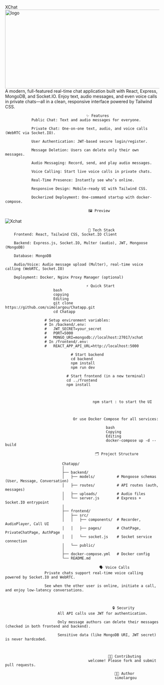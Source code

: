 XChat  <img width="802" height="257" alt="logo" src="https://github.com/user-attachments/assets/9e60a634-0e02-42a0-b5c3-cdaea2b0b69f" />
A modern, full-featured real-time chat application built with React, Express, MongoDB, and Socket.IO. Enjoy text, audio messages, and even voice calls in private chats—all in a clean, responsive interface powered by Tailwind CSS.

                                         ✨ Features
                Public Chat: Text and audio messages for everyone.
                
                Private Chat: One-on-one text, audio, and voice calls (WebRTC via Socket.IO).
                
                User Authentication: JWT-based secure login/register.
                
                Message Deletion: Users can delete only their own messages.
                
                Audio Messaging: Record, send, and play audio messages.
                
                Voice Calling: Start live voice calls in private chats.
                
                Real-Time Presence: Instantly see who’s online.
                
                Responsive Design: Mobile-ready UI with Tailwind CSS.
                
                Dockerized Deployment: One-command startup with docker-compose.

                                          🖼️ Preview
  ![Xchat](https://github.com/user-attachments/assets/1790e426-f9f7-4a28-a319-c3194e2c3d7f)



                                          🚀 Tech Stack
        Frontend: React, Tailwind CSS, Socket.IO Client
        
        Backend: Express.js, Socket.IO, Multer (audio), JWT, Mongoose (MongoDB)
        
        Database: MongoDB
        
        Audio/Voice: Audio message upload (Multer), real-time voice calling (WebRTC, Socket.IO)
        
        Deployment: Docker, Nginx Proxy Manager (optional)

                                         ⚡️ Quick Start
                          bash
                          copying
                          Editing
                          git clone https://github.com/simolargou/Chatapp.git
                          cd Chatapp

                      # Setup environment variables:
                      # In /backend/.env:
                      #   JWT_SECRET=your_secret
                      #   PORT=5000
                      #   MONGO_URI=mongodb://localhost:27017/xchat
                      # In /frontend/.env:
                      #   REACT_APP_API_URL=http://localhost:5000

                                  # Start backend
                                  cd backend
                                  npm install
                                  npm run dev

                                # Start frontend (in a new terminal)
                                cd ../frontend
                                npm install



                                            npm start : to start the UI



                                   Or use Docker Compose for all services:

                                                  bash
                                                  Copying
                                                  Editing
                                                  docker-compose up -d --build
                                            
                                             🗂️ Project Structure
                                                  
                              Chatapp/
                              │
                              ├── backend/
                              │   ├── models/          # Mongoose schemas (User, Message, Conversation)
                              │   ├── routes/          # API routes (auth, messages)
                              │   ├── uploads/         # Audio files
                              │   └── server.js        # Express + Socket.IO entrypoint
                              │
                              ├── frontend/
                              │   ├── src/
                              │   │   ├── components/  # Recorder, AudioPlayer, Call UI
                              │   │   ├── pages/       # ChatPage, PrivateChatPage, AuthPage
                              │   │   └── socket.js    # Socket service connection
                              │   └── public/
                              │
                              ├── docker-compose.yml   # Docker config
                              └── README.md

                                               🗣️ Voice Calls
                      Private chats support real-time voice calling powered by Socket.IO and WebRTC.
                      
                      See when the other user is online, initiate a call, and enjoy low-latency conversations.



                                                     🔒 Security
                            All API calls use JWT for authentication.
                            
                            Only message authors can delete their messages (checked in both frontend and backend).
                            
                            Sensitive data (like MongoDB URI, JWT secret) is never hardcoded.



                                                   🧑‍💻 Contributing
                                          welcome! Please fork and submit pull requests.

                                                      👨‍💻 Author
                                                      simolargou
